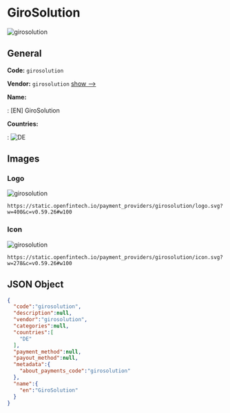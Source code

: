 
# GiroSolution 
![girosolution](https://static.openfintech.io/payment_providers/girosolution/logo.svg?w=400&c=v0.59.26#w100)  

## General 
 
**Code:** `girosolution` 
 
**Vendor:** `girosolution` [show -->](/vendors/girosolution/) 
 
**Name:** 
 
:	[EN] GiroSolution 
 
 
**Countries:** 
 
:	![DE](https://cdnjs.cloudflare.com/ajax/libs/flag-icon-css/3.3.0/flags/4x3/de.svg#w24)  

## Images 

### Logo 
 
![girosolution](https://static.openfintech.io/payment_providers/girosolution/logo.svg?w=400&c=v0.59.26#w100)  

```
https://static.openfintech.io/payment_providers/girosolution/logo.svg?w=400&c=v0.59.26#w100
```  

### Icon 
 
![girosolution](https://static.openfintech.io/payment_providers/girosolution/icon.svg?w=278&c=v0.59.26#w100)  

```
https://static.openfintech.io/payment_providers/girosolution/icon.svg?w=278&c=v0.59.26#w100
```  

## JSON Object 

```json
{
  "code":"girosolution",
  "description":null,
  "vendor":"girosolution",
  "categories":null,
  "countries":[
    "DE"
  ],
  "payment_method":null,
  "payout_method":null,
  "metadata":{
    "about_payments_code":"girosolution"
  },
  "name":{
    "en":"GiroSolution"
  }
}
```  
